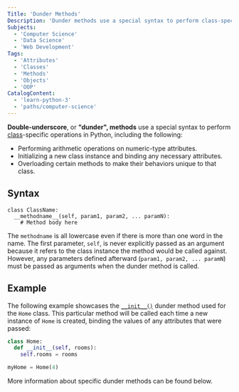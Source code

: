 ```yaml
---
Title: 'Dunder Methods'
Description: 'Dunder methods use a special syntax to perform class-specific operations in Python.'
Subjects:
  - 'Computer Science'
  - 'Data Science'
  - 'Web Development'
Tags:
  - 'Attributes'
  - 'Classes'
  - 'Methods'
  - 'Objects'
  - 'OOP'
CatalogContent:
  - 'learn-python-3'
  - 'paths/computer-science'
---
```


**Double-underscore**, or **"dunder", methods** use a special syntax to perform [class](https://www.codecademy.com/resources/docs/python/classes)-specific operations in Python, including the following:

- Performing arithmetic operations on numeric-type attributes.
- Initializing a new class instance and binding any necessary attributes.
- Overloading certain methods to make their behaviors unique to that class.

## Syntax

```pseudo
class ClassName:
  __methodname__(self, param1, param2, ... paramN):
    # Method body here
```

The `methodname` is all lowercase even if there is more than one word in the name. The first parameter, `self`, is never explicitly passed as an argument because it refers to the class instance the method would be called against. However, any parameters defined afterward (`param1, param2, ... paramN`) must be passed as arguments when the dunder method is called.

## Example

The following example showcases the [`__init__()`](https://www.codecademy.com/resources/docs/python/dunder-methods/__init__) dunder method used for the `Home` class. This particular method will be called each time a new instance of `Home` is created, binding the values of any attributes that were passed:

```py
class Home:
  def __init__(self, rooms):
    self.rooms = rooms

myHome = Home(4)
```

More information about specific dunder methods can be found below.
